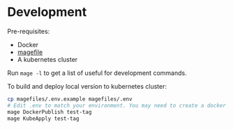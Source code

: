# Development

Pre-requisites:
- Docker
- [magefile](https://magefile.org/)
- A kubernetes cluster

Run `mage -l` to get a list of useful for development commands.

To build and deploy local version to kubernetes cluster:
```bash
cp magefiles/.env.example magefiles/.env
# Edit .env to match your environment. You may need to create a docker registry.
mage DockerPublish test-tag
mage KubeApply test-tag
```

